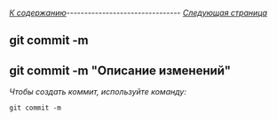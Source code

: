 *[К содержанию](readme.md)*-------------------------------- *[Следующая страница](git%20remote%20add%20origin.md)*

## **git commit -m**

## git commit -m "Описание изменений"

*Чтобы cоздать коммит, используйте команду:*

```bash-
git commit -m
```
